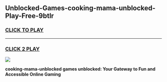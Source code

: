 
## Unblocked-Games-cooking-mama-unblocked-Play-Free-9btlr
<h3>
<a href="https://premium76.site?title=cooking-mama-unblocked&ref=18A1">CLICK TO PLAY</a></h3>
<hr>

<h3>
<a href="https://premium76.site?title=cooking-mama-unblocked&ref=18A1">CLICK 2 PLAY</a>
  
</h3>

<a href="https://premium76.site?title=cooking-mama-unblocked&ref=18A1"><img src="https://clearcache.store/games.png"></a>


**cooking-mama-unblocked games unblocked: Your Gateway to Fun and Accessible Online Gaming**

